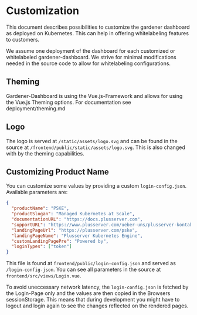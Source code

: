 # Customization
This document describes possibilities to customize the gardener dashboard
as deployed on Kubernetes. This can help in offering whitelabeling features
to customers.

We assume one deployment of the dashboard for each customized or whitelabeled
gardener-dashboard. We strive for minimal modifications needed in the source
code to allow for whitelabeling configurations.

## Theming
Gardener-Dashboard is using the Vue.js-Framework and allows for using the
Vue.js Theming options. For documentation see deployment/theming.md

## Logo
The logo is served at `/static/assets/logo.svg` and can be found in the
source at `/frontend/public/static/assets/logo.svg`. This is also changed
with by the theming capabilities.

## Customizing Product Name
You can customize some values by providing a custom `login-config.json`.
Available parameters are:
```json
{
  "productName": "PSKE",
  "productSlogan": "Managed Kubernetes at Scale",
  "documentationURL": "https://docs.plusserver.com",
  "supportURL": "https://www.plusserver.com/ueber-uns/plusserver-kontakt",
  "landingPageUrl": "https://plusserver.com/pske",
  "landingPageName": "Plusserver Kubernetes Engine",
  "customLandingPagePre": "Powered by",
  "loginTypes": ["token"]
}
```
This file is found at `frontend/public/login-config.json` and served
as `/login-config-json`. You can see all parameters in the source at
`frontend/src/views/Login.vue`.

To avoid uneccessary network latency, the `login-config.json` is fetched
by the Login-Page only and the values are then copied in the Browsers
sessionStorage. This means that during development you might have to
logout and login again to see the changes reflected on the rendered pages.